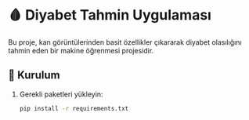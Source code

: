 # 🩸 Diyabet Tahmin Uygulaması

Bu proje, kan görüntülerinden basit özellikler çıkararak diyabet olasılığını tahmin eden bir makine öğrenmesi projesidir.

## 🚀 Kurulum

1. Gerekli paketleri yükleyin:
   ```bash
   pip install -r requirements.txt
